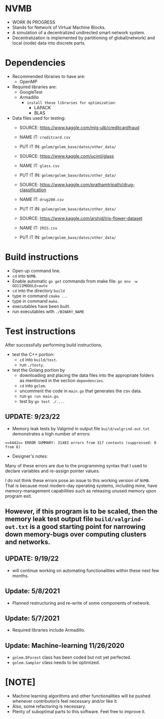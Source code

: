 # NVMB
- WORK IN PROGRESS
- Stands for Network of Virtual Machine Blocks.
- A simulation of a decentralized undirected smart network system.
- Decentralization is implemented by partitioning of global(network) and local (node) data into discrete parts.

# Dependencies
- Recommended libraries to have are:
  * OpenMP
- Required libraries are:
  * GoogleTest
  * Armadillo 
    * `install these libraries for optimization`: 
      - LAPACK 
      - BLAS 
- Data files used for testing: 
  - SOURCE: https://www.kaggle.com/mlg-ulb/creditcardfraud
  - NAME IT: `creditcard.csv`
  - PUT IT IN: `golem/golem_base/datos/other_data/`

  - SOURCE: https://www.kaggle.com/uciml/glass 
  - NAME IT: `glass.csv` 
  - PUT IT IN: `golem/golem_base/datos/other_data/`

  - SOURCE: https://www.kaggle.com/prathamtripathi/drug-classification
  - NAME IT: `drug200.csv`
  - PUT IT IN: `golem/golem_base/datos/other_data/`

  - SOURCE: https://www.kaggle.com/arshid/iris-flower-dataset
  - NAME IT: `IRIS.csv`
  - PUT IT IN: `golem/golem_base/datos/other_data/`

# Build instructions
- Open up command line.
- `cd` into `NVMB`. 
- Enable automatic `go get` commands from make file:
`go env -w GO111MODULE=auto`
- `cd` into the directory `build`
- type in command `cmake ..`. 
- type in command `make`.
- executables have been built.
- run executables with `./BINARY_NAME`

# Test instructions
After successfully performing build instructions,
- test the C++ portion:
    - `cd` into `build/test`.
    - run `./testy`.
- test the Golang portion by
    - downloading and placing the data files into the appropriate folders as mentioned in the section `dependencies`.
    - `cd` into `golem`.
    - uncomment the code in `main.go` that generates the csv data.
    - run `go run main.go`.
    - test by `go test ./...`.

## UPDATE: 9/23/22

- Memory leak tests by Valgrind in output file `build/valgrind-out.txt` demonstrates a high number of errors:
```
==4442== ERROR SUMMARY: 31483 errors from 317 contexts (suppressed: 0 from 0)
```

- Designer's notes:

Many of these errors are due to the programming syntax that I used to
declare variables and re-assign pointer values.

I do not think these errors pose an issue to this working version of 
`NVMB`. That is because most modern-day operating systems, including 
mine, have memory-management capabilities such as releasing unused
memory upon program exit.

However, if this program is to be scaled, then the memory leak test output file `build/valgrind-out.txt` is a good starting point for narrowing down memory-bugs over computing clusters and networks.
--------------------------------------------------------------------

## UPDATE: 9/19/22
- will continue working on automating functionalities within these next few months.

## Update: 5/8/2021 
- Planned restructuring and re-write of some components of network. 

## Update: 5/7/2021 
- Required libraries include Armadillo.


## Update: Machine-learning 11/26/2020
- `golem.DForest` class has been coded but not yet perfected.
- `golem.Sampler` class needs to be optimized.

# [NOTE] 
- Machine learning algorithms and other functionalities will be pushed
  whenever contributor/s feel necessary and/or like it.
- Also, some refactoring is necessary. 
- Plenty of suboptimal parts to this software. Feel free to improve it. 